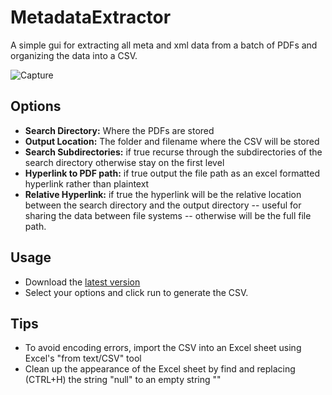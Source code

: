 # MetadataExtractor
A simple gui for extracting all meta and xml data from a batch of PDFs and organizing the data into a CSV.

![Capture](https://user-images.githubusercontent.com/108289013/184893025-ce1a4f9e-1c95-4b31-9d29-d3fc633a5022.PNG)

## Options ##
* **Search Directory:** Where the PDFs are stored
* **Output Location:** The folder and filename where the CSV will be stored
* **Search Subdirectories:** if true recurse through the subdirectories of the search directory otherwise stay on the first level
* **Hyperlink to PDF path:** if true output the file path as an excel formatted hyperlink rather than plaintext
* **Relative Hyperlink:** if true the hyperlink will be the relative location between the search directory and the output directory -- useful for sharing the data between file systems -- otherwise will be the full file path. 

## Usage ##
* Download the [latest version](https://github.com/henrystern/Metadata-Extractor/releases/latest "releases")
* Select your options and click run to generate the CSV.

## Tips ##
* To avoid encoding errors, import the CSV into an Excel sheet using Excel's "from text/CSV" tool
* Clean up the appearance of the Excel sheet by find and replacing (CTRL+H) the string "null" to an empty string ""
